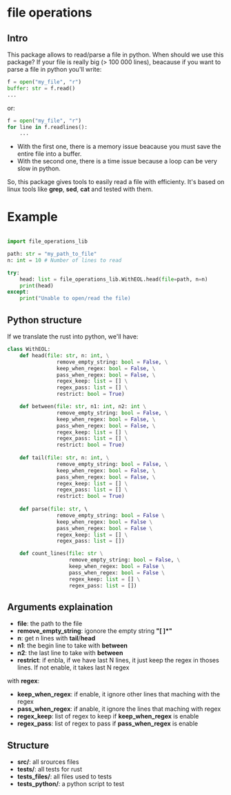 # file operations

## Intro

This package allows to read/parse a file in python. When should we use this package? If your file is really big (> 100 000 lines), beacause if you want to parse a file in python you'll write:
```py
f = open("my_file", "r")
buffer: str = f.read()
...
```
or:
```py
f = open("my_file", "r")
for line in f.readlines():
    ...
```
- With the first one, there is a memory issue beacause you must save the entire file into a buffer. 
- With the second one, there is a time issue because a loop can be very slow in python.

So, this package gives tools to easily read a file with efficienty. It's based on linux tools like **grep**, **sed**, **cat** and tested with them.

# Example

```py

import file_operations_lib

path: str = "my_path_to_file"
n: int = 10 # Number of lines to read

try:
    head: list = file_operations_lib.WithEOL.head(file=path, n=n)
    print(head)
except:
    print("Unable to open/read the file)
```

## Python structure

If we translate the rust into python, we'll have:
```py
class WithEOL:
    def head(file: str, n: int, \
                remove_empty_string: bool = False, \
                keep_when_regex: bool = False, \
                pass_when_regex: bool = False, \
                regex_keep: list = [] \
                regex_pass: list = [] \
                restrict: bool = True)

    def between(file: str, n1: int, n2: int \
                remove_empty_string: bool = False, \
                keep_when_regex: bool = False, \
                pass_when_regex: bool = False, \
                regex_keep: list = [] \
                regex_pass: list = [] \
                restrict: bool = True)
    
    def tail(file: str, n: int, \
                remove_empty_string: bool = False, \
                keep_when_regex: bool = False, \
                pass_when_regex: bool = False, \
                regex_keep: list = [] \
                regex_pass: list = [] \
                restrict: bool = True)
    
    def parse(file: str, \ 
                remove_empty_string: bool = False \
                keep_when_regex: bool = False \
                pass_when_regex: bool = False \
                regex_keep: list = [] \
                regex_pass: list = [])

    def count_lines(file: str \
                    remove_empty_string: bool = False, \
                    keep_when_regex: bool = False \
                    pass_when_regex: bool = False \
                    regex_keep: list = [] \
                    regex_pass: list = [])
```

## Arguments explaination

- **file**: the path to the file
- **remove_empty_string**: igonore the empty string **"[ ]\*"**
- **n**: get n lines with **tail**/**head** 
- **n1**: the begin line to take with **between**
- **n2**: the last line to take with **between**
- **restrict**: if enbla, if we have last N lines, it just keep the regex in thoses lines. If not enable, it takes last N regex

with **regex**:
- **keep_when_regex**: if enable, it ignore other lines that maching with the regex
- **pass_when_regex**: if anable, it ignore the lines that maching with regex
- **regex_keep**: list of regex to keep if **keep_when_regex** is enable
- **regex_pass**: list of regex to pass if **pass_when_regex** is enable

## Structure

- **src/**: all srources files
- **tests/**: all tests for rust
- **tests_files/**: all files used to tests
- **tests_python/**: a python script to test